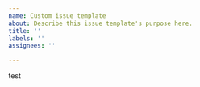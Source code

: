```yaml
---
name: Custom issue template
about: Describe this issue template's purpose here.
title: ''
labels: ''
assignees: ''

---
```


test
